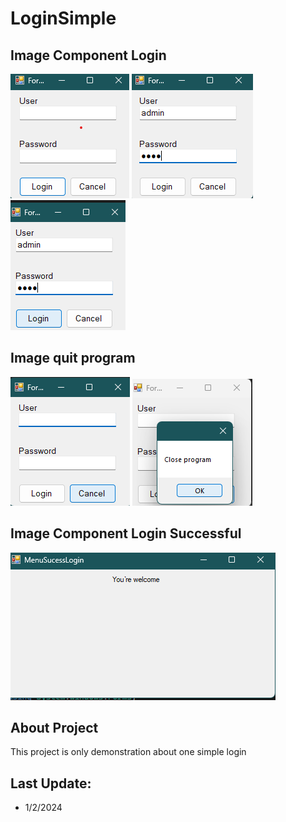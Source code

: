 # LoginSimple

## Image Component Login
![alt text](image-1.png)
![alt text](image-2.png)
![alt text](image-3.png)

## Image quit program
![alt text](image-5.png)
![alt text](image-6.png)

## Image Component Login Successful
![alt text]({583FA41C-CBAA-4B48-BAAF-2F908A76A6BC}.png)


## About Project
This project is only demonstration about one simple login

## Last Update:
-   1/2/2024
